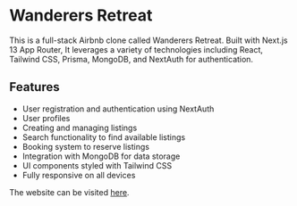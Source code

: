 # Wanderers Retreat

This is a full-stack Airbnb clone called Wanderers Retreat. Built with Next.js 13 App Router, It leverages a variety of technologies including React, Tailwind CSS, Prisma, MongoDB, and NextAuth for authentication. <br>

## Features

- User registration and authentication using NextAuth
- User profiles
- Creating and managing listings
- Search functionality to find available listings
- Booking system to reserve listings
- Integration with MongoDB for data storage
- UI components styled with Tailwind CSS
- Fully responsive on all devices

The website can be visited [here](https://wanderers-retreat.vercel.app/).
